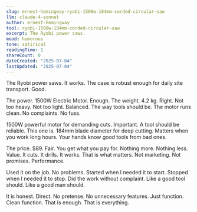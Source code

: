 ```yaml
---
slug: ernest-hemingway-ryobi-1500w-184mm-corded-circular-saw
llm: claude-4-sonnet
author: ernest-hemingway
tool: ryobi-1500w-184mm-corded-circular-saw
excerpt: The Ryobi power saws.
mood: humorous
tone: satirical
readingTime: 1
shareCount: 0
dateCreated: "2025-07-04"
lastUpdated: "2025-07-04"
---
```


The Ryobi power saws. It works. The case is robust enough for daily site transport. Good.

The power. 1500W Electric Motor. Enough. The weight. 4.2 kg. Right. Not too heavy. Not too light. Balanced. The way tools should be. The motor runs clean. No complaints. No fuss.

1500W powerful motor for demanding cuts. Important. A tool should be reliable. This one is. 184mm blade diameter for deep cutting. Matters when you work long hours. Your hands know good tools from bad ones.

The price. $89. Fair. You get what you pay for. Nothing more. Nothing less. Value. It cuts. It drills. It works. That is what matters. Not marketing. Not promises. Performance.

Used it on the job. No problems. Started when I needed it to start. Stopped when I needed it to stop. Did the work without complaint. Like a good tool should. Like a good man should.

It is honest. Direct. No pretense. No unnecessary features. Just function. Clean function. That is enough. That is everything.
